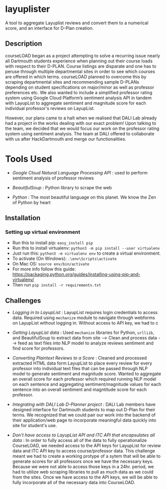 # layuplister

A tool to aggregate Layuplist reviews and convert them to a numerical score, and an interface for D-Plan creation. 

## Description

courseLOAD began as a project attempting to solve a recurring issue nearly all Dartmouth students experience when planning out their course loads with respect to their D-PLAN. Course listings are disparate and one has to peruse through multiple departmental sites in order to see which courses are offered in which terms. courseLOAD planned to overcome this by scraping departmental sites and recommending sample D-PLANs depending on student specifications on major/minor as well as professor preferences etc. We also wanted to include a simplified professor rating system using Google Cloud Platform’s sentiment analysis API in tandem with LayupList to aggregate sentiment and magnitude score for each individual professor's reviews on LayupList.

However, our plans came to a halt when we realised that DALI Lab already had a project in the works dealing with our exact problem! Upon talking to the team, we decided that we would focus our work on the professor rating system using sentiment analysis. The team at DALI offered to collaborate with us after HackDartmouth and merge our functionalities.

# Tools Used

* *Google Cloud Natural Language Processing API* : used to perform sentiment analysis of professor reviews

* *BeautifulSoup* : Python library to scrape the web

* *Python* : The most beautiful language on this planet. We know the Zen of Python by heart

## Installation

### Setting up virtual environment

* Run this to install pip: `easy_install pip`
* Run this to install virtualenv: `python3 -m pip install --user virtualenv`
* Just run this: `python3 -m virtualenv env` to create a virtual environment.
* To activate (On Windows): `.\env\Scripts\activate`
* On Mac OS: `source env/bin/activate`
* For more info follow this guide: https://packaging.python.org/guides/installing-using-pip-and-virtualenv/
* Then run `pip install -r requirements.txt`

## Challenges

* *Logging in to LayupList* : LayupList requires login credentials to access data. Required using   `mechanize` module to navigate through webforms on LayupList without logging in. Without access to API key, we had to c

* *Getting LayupList data* : Used `mechanize` libraries for Python, `urlliib`, and BeautifulSoup to extract data from site --> Clean and process data --> feed as text files into NLP model to analyze reviews sentiment and find score for professors.

* *Converting Plaintext Reviews to a Score* : Cleaned and processed extracted HTML data form LayupList to place every review for every professor into individual text files that can be passed through NLP model to generate sentiment and magnitude score. Wanted to aggregate an overall score for each professor which required running NLP model on each sentence and aggregating sentiment/magnitude values for each sentence into an overall sentiment and magntitude score for each professor. 

* *Integrating with DALI Lab D-Planner project* : DALI Lab members have designed interface for Dartmouth students to map out D-Plan for their terms. We recognized that we could pair our work into the backend of their application/web page to incorporate meaningful data quickly into site for student's use. 

* *Don't have access to LayupList API and ITC API that encapsulates all data* : In order to fully access all of the data to fully operationalize CourseLOAD, we needed access to the API keys for LayupList for review data and ITC API key to access course/professor data. This challenge meant we had to create a working protype of a sytem that will be able to generate scores for all professors once we have the necessary keys. Because we were not able to access those keys in a 24hr. period, we had to utilize web scraping libraries to pull as much data as we could from the sites. Once we have access to the API keys, we will be able to fully incorporate all of the necessary data into CourseLOAD.
